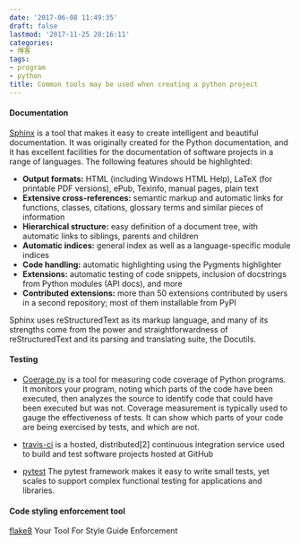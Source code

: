 ```yaml
---
date: '2017-06-08 11:49:35'
draft: false
lastmod: '2017-11-25 20:16:11'
categories:
- 博客
tags:
- program
- python
title: Common tools may be used when creating a python project
---
```


#### Documentation

[Sphinx](https://github.com/sphinx-doc/sphinx) is a tool that makes it easy to create intelligent and beautiful documentation. It was originally created for the Python documentation, and it has excellent facilities for the documentation of software projects in a range of languages. The following features should be highlighted:

- **Output formats:** HTML (including Windows HTML Help), LaTeX (for printable PDF versions), ePub, Texinfo, manual pages, plain text
- **Extensive cross-references:** semantic markup and automatic links for functions, classes, citations, glossary terms and similar pieces of information
- **Hierarchical structure:** easy definition of a document tree, with automatic links to siblings, parents and children
- **Automatic indices:** general index as well as a language-specific module indices
- **Code handling:** automatic highlighting using the Pygments highlighter
- **Extensions:** automatic testing of code snippets, inclusion of docstrings from Python modules (API docs), and more
- **Contributed extensions:** more than 50 extensions contributed by users in a second repository; most of them installable from PyPI

Sphinx uses reStructuredText as its markup language, and many of its strengths come from the power and straightforwardness of reStructuredText and its parsing and translating suite, the Docutils.

#### Testing

- [Coerage.py](https://bitbucket.org/ned/coveragepy) is a tool for measuring code coverage of Python programs. It monitors your program, noting which parts of the code have been executed, then analyzes the source to identify code that could have been executed but was not. Coverage measurement is typically used to gauge the effectiveness of tests. It can show which parts of your code are being exercised by tests, and which are not.

- [travis-ci](https://travis-ci.org/) is a hosted, distributed[2] continuous integration service used to build and test software projects hosted at GitHub

- [pytest](https://docs.pytest.org/en/latest/) The pytest framework makes it easy to write small tests, yet scales to support complex functional testing for applications and libraries.

#### Code styling enforcement tool

[flake8](http://flake8.pycqa.org/en/latest/) Your Tool For Style Guide Enforcement